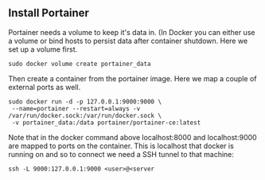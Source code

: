 ## Install Portainer
Portainer needs a volume to keep it's data in. (In Docker you can either use a volume or bind hosts to persist data after container shutdown. Here we set up a volume first.

`sudo docker volume create portainer_data`

Then create a container from the portainer image. Here we map a couple of external ports as well.

```
sudo docker run -d -p 127.0.0.1:9000:9000 \
 --name=portainer --restart=always -v /var/run/docker.sock:/var/run/docker.sock \
 -v portainer_data:/data portainer/portainer-ce:latest
 ```
 
Note that in the docker command above localhost:8000 and localhost:9000 are mapped to ports on the container. This is localhost that docker is running on and so to connect we need a SSH tunnel to that machine:

`ssh -L 9000:127.0.0.1:9000 <user>@<server`
